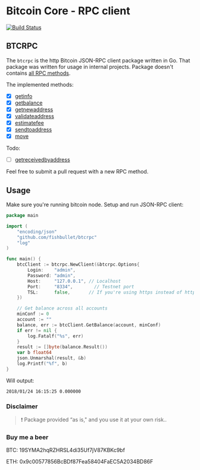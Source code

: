 # Bitcoin Core - RPC client

[![Build Status](https://travis-ci.org/fishbullet/btcrpc.svg?branch=master)](https://travis-ci.org/fishbullet/btcrpc)

## BTCRPC

The `btcrpc` is the http Bitcoin JSON-RPC client package written in Go.
That package was written for usage in internal projects.
Package doesn't contains [all RPC methods](https://bitcoin.org/en/developer-reference#rpcs). 

The implemented methods:

- [x] [getinfo](https://bitcoin.org/en/developer-reference#getinfo)
- [x] [getbalance](https://bitcoin.org/en/developer-reference#getbalance)
- [x] [getnewaddress](https://bitcoin.org/en/developer-reference#getnewaddress)
- [x] [validateaddress](https://bitcoin.org/en/developer-reference#validateaddress)
- [x] [estimatefee](https://bitcoin.org/en/developer-reference#estimatefee)
- [x] [sendtoaddress](https://bitcoin.org/en/developer-reference#sendtoaddress)
- [x] [move](https://bitcoin.org/en/developer-reference#move)

Todo:

- [ ] [getreceivedbyaddress](https://bitcoin.org/en/developer-reference#getreceivedbyaddress)

Feel free to submit a pull request with a new RPC method.

## Usage

Make sure you're running bitcoin node. Setup and run JSON-RPC client:

```go
package main

import (
	"encoding/json"
	"github.com/fishbullet/btcrpc"
	"log"
)

func main() {
	btcClient := btcrpc.NewClient(&btcrpc.Options{
		Login:    "admin",
		Password: "admin",
		Host:     "127.0.0.1", // Localhost
		Port:     "8334",        // Testnet port
		TSL:      false,       // If you're using https instead of http
	})

	// Get balance across all accounts
	minConf := 0
	account := ""
	balance, err := btcClient.GetBalance(account, minConf)
	if err != nil {
		log.Fatalf("%s", err)
	}
	result := []byte(balance.Result())
	var b float64
	json.Unmarshal(result, &b)
	log.Printf("%f", b)
}
```
Will output:
```
2018/01/24 16:15:25 0.000000
```


### Disclaimer
> :exclamation: Package provided “as is," and you use it at your own risk.. 

### Buy me a beer

BTC: 19SYMA2hqRZHRSL4di35Uf7jV87KBKc9bf

ETH: 0x9c00577856BcBDf87Fea58404FaEC5A2034BD86F

